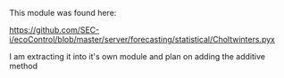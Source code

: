 This module was found here:

https://github.com/SEC-i/ecoControl/blob/master/server/forecasting/statistical/Choltwinters.pyx

I am extracting it into it's own module and plan on adding the additive method
